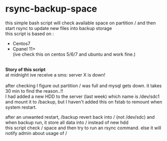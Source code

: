 # rsync-backup-space
this simple bash script will check available space on partition / and then start rsync to update new files into backup storage
<br>
this script is based on :<br>
* Centos7
* Cpanel 11+
<br>(ive check this on centos 5/6/7 and ubuntu and work fine.)<br><br>

<b> Story of this script</b><br>
at midnight ive receive a sms: server X is down!<br><br>
after checking I figure out partition / was full and mysql gets down. it takes 30 min to find the reason..!!<br>
I had added a new HDD to the server (last week) which name is /dev/sdc1 and mount it to /backup, but I haven't added this on fstab to remount when system restart.<br>

after an unwanted restart, /backup revert back into / (not /dev/sdc) and when backup run, it store all data into / instead of new hdd <br>
this script check / space and then try to run an rsync command.
else it will notify admin about usage of /
